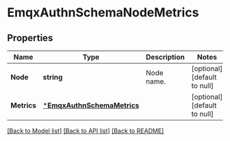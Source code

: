 # EmqxAuthnSchemaNodeMetrics

## Properties
Name | Type | Description | Notes
------------ | ------------- | ------------- | -------------
**Node** | **string** | Node name. | [optional] [default to null]
**Metrics** | [***EmqxAuthnSchemaMetrics**](emqx_authn_schema.metrics.md) |  | [optional] [default to null]

[[Back to Model list]](../README.md#documentation-for-models) [[Back to API list]](../README.md#documentation-for-api-endpoints) [[Back to README]](../README.md)

